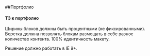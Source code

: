 
##Портфолио

#### ТЗ к портфолио

Ширины блоков должны быть процентными (не фиксированными). Верстка должна позволять блокам размещать в себе разное количество контента. 100% идентичность макету. 

Решение должно работать в IE 9+.
